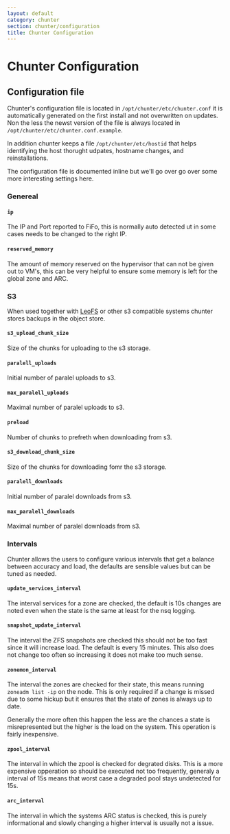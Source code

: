 ```yaml
---
layout: default
category: chunter
section: chunter/configuration
title: Chunter Configuration
---
```

# Chunter Configuration

## Configuration file
Chunter's configuration file is located in `/opt/chunter/etc/chunter.conf` it is automatically generated on the first install and not overwritten on updates. Non the less the newst version of the file is always located in `/opt/chunter/etc/chunter.conf.example`.

In addition chunter keeps a file `/opt/chunter/etc/hostid` that helps identifying the host thorught udpates, hostname changes, and reinstallations.

The configuration file is documented inline but we'll go over go over some more interesting settings here.

### Genereal

#### `ip`
The IP and Port reported to FiFo, this is normally auto detected ut in some cases needs to be changed to the right IP.

#### `reserved_memory`
The amount of memory reserved on the hypervisor that can not be given out to VM's, this can be very helpful to ensure some memory is left for the global zone and ARC.

### S3
When used together with [LeoFS](https://leofs.org) or other s3 compatible systems chunter stores backups in the object store.

#### `s3_upload_chunk_size`
Size of the chunks for uploading to the s3 storage.

#### `paralell_uploads`
Initial number of paralel uploads to s3.

#### `max_paralell_uploads`
Maximal number of paralel uploads to s3.

#### `preload`
Number of chunks to prefreth when downloading from s3.

#### `s3_download_chunk_size`
Size of the chunks for downloading fomr the s3 storage.

#### `paralell_downloads`
Initial number of paralel downloads from s3.

#### `max_paralell_downloads`
Maximal number of paralel downloads from s3.

### Intervals
Chunter allows the users to configure various intervals that get a balance between accuracy and load, the defaults are sensible values but can be tuned as needed.

#### `update_services_interval`
The interval services for a zone are checked, the default is 10s changes are noted even when the state is the same at least for the nsq logging.

#### `snapshot_update_interval`
The interval the ZFS snapshots are checked this should not be too fast since it will increase load. The default is every 15 minutes. This also does not change too often so increasing it does not make too much sense.

#### `zonemon_interval`
The interval the zones are checked for their state, this means running `zoneadm list -ip` on the node. This is only required if a change is missed due to some hickup but it ensures that the state of zones is always up to date.

Generally the more often this happen the less are the chances a state is misrepresented but the higher is the load on the system. This operation is fairly inexpensive.

#### `zpool_interval`
The interval in which the zpool is checked for degrated disks. This is a more expensive opperation so should be executed not too frequently, generaly a interval of 15s means that worst case a degraded pool stays undetected for 15s.

#### `arc_interval`
The interval in which the systems ARC status is checked, this is purely informational and slowly changing a higher interval is usually not a issue.
